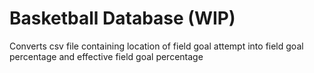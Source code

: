 # Basketball Database (WIP)
Converts csv file containing location of field goal attempt into field goal percentage and effective field goal percentage
